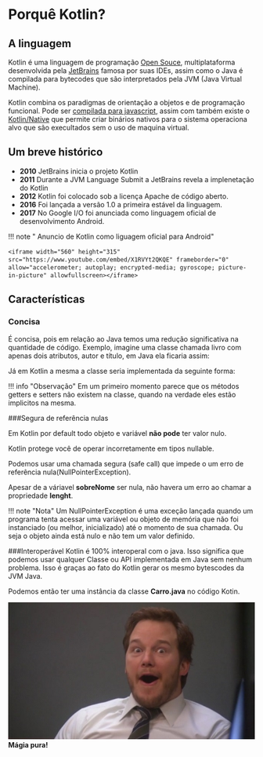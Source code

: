 # Porquê Kotlin?

## A linguagem

Kotlin é uma linguagem de programação [Open Souce](https://github.com/JetBrains/kotlin), multiplataforma desenvolvida pela [JetBrains](https://www.jetbrains.com) famosa por suas IDEs, assim como o Java é compilada para bytecodes que são interpretados pela JVM (Java Virtual Machine). 

Kotlin combina os paradigmas de orientação a objetos e de programação funcional. Pode ser 
[compilada para javascript](https://kotlinlang.org/docs/tutorials/javascript/kotlin-to-javascript/kotlin-to-javascript.html), assim com também existe o [Kotlin/Native](https://kotlinlang.org/docs/reference/native-overview.html) que permite criar binários nativos para o sistema operaciona alvo que são execultados sem o uso de maquina virtual.
## Um breve histórico


- **2010**  JetBrains inicia o projeto Kotlin                                             
- **2011**  Durante a JVM Language Submit a JetBrains revela a implenetação do Kotlin     
- **2012**  Kotlin foi colocado sob a licença Apache de código aberto.                    
- **2016**  Foi lançada a versão 1.0 a primeira estável da linguagem.                     
- **2017**  No Google I/O foi anunciada como linguagem oficial de desenvolvimento Android.

!!! note " Anuncio de Kotlin como liguagem oficial para Android"

    <iframe width="560" height="315" src="https://www.youtube.com/embed/X1RVYt2QKQE" frameborder="0" allow="accelerometer; autoplay; encrypted-media; gyroscope; picture-in-picture" allowfullscreen></iframe>

## Características

### Concisa
É concisa, pois em relação ao Java temos uma redução significativa na quantidade de código.
Exemplo, imagine uma classe chamada livro com apenas dois atributos, autor e título, em Java ela ficaria assim:

<script src="https://gist.github.com/leoallvez/80581e58a4441069c59649d13a939cdc.js"></script>
Já em Kotlin a mesma a classe seria implementada da seguinte forma:
<script src="https://gist.github.com/leoallvez/444da6496884b0f8c511e2424abd20bb.js"></script>


!!! info "Observação"
    Em um primeiro momento parece que os métodos getters e setters não existem na classe, quando na verdade eles estão implicitos na mesma.

###Segura de referência nulas

Em Kotlin por default todo objeto e variável **não pode** ter valor nulo.
<script src="https://gist.github.com/leoallvez/2e319fee0eda4570550aa4951785ccf6.js"></script>

Kotlin protege você de operar incorretamente em tipos nullable.
<script src="https://gist.github.com/leoallvez/3e4a97359c2f6a1e0bab37c183c4378e.js"></script>

Podemos usar uma chamada segura (safe call) que impede o um erro de referência nula(NullPointerException).
<script src="https://gist.github.com/leoallvez/46a2e6e41b764eed1898742bd53b0683.js"></script>
Apesar de a váriavel **sobreNome** ser nula, não havera um erro ao chamar a propriedade **lenght**.

!!! note "Nota"
    Um NullPointerException é uma exceção lançada quando um programa tenta acessar uma variável ou objeto de memória que não foi instanciado (ou melhor, inicializado) até o momento de sua chamada. Ou seja o objeto ainda está nulo e não tem um valor definido.

###Interoperável
Kotlin é 100% interoperal com o java. Isso significa que podemos usar qualquer Classe ou API implementada em Java sem nenhum problema.
Isso é graças ao fato do Kotlin gerar os mesmo bytescodes da JVM Java.

<script src="https://gist.github.com/leoallvez/247eacc9965a72e10c359b1e7e5d85b5.js"></script>

Podemos então ter uma instância da classe **Carro.java** no código Kotin.
<script src="https://gist.github.com/leoallvez/851e201fc6f7fe0ea308f9aba86d6839.js"></script>
![Suprise](images/suprise.jpg)
**Mágia pura!**